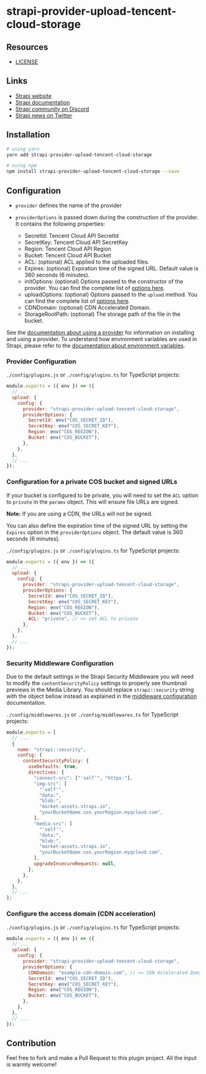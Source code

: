 # strapi-provider-upload-tencent-cloud-storage

## Resources

- [LICENSE](LICENSE)

## Links

- [Strapi website](https://strapi.io/)
- [Strapi documentation](https://docs.strapi.io)
- [Strapi community on Discord](https://discord.strapi.io)
- [Strapi news on Twitter](https://twitter.com/strapijs)

## Installation

```bash
# using yarn
yarn add strapi-provider-upload-tencent-cloud-storage

# using npm
npm install strapi-provider-upload-tencent-cloud-storage --save
```

## Configuration

- `provider` defines the name of the provider
- `providerOptions` is passed down during the construction of the provider. It contains the following properties:

  - SecretId: Tencent Cloud API SecretId
  - SecretKey: Tencent Cloud API SecretKey
  - Region: Tencent Cloud API Region
  - Bucket: Tencent Cloud API Bucket
  - ACL: (optional) ACL applied to the uploaded files.
  - Expires: (optional) Expiration time of the signed URL. Default value is 360 seconds (6 minutes).
  - initOptions: (optional) Options passed to the constructor of the provider. You can find the complete list of [options here](https://cloud.tencent.com/document/product/436/8629#:~:text=%E5%8F%82%E8%A7%81%20demo%20%E7%A4%BA%E4%BE%8B%E3%80%82-,%E9%85%8D%E7%BD%AE%E9%A1%B9,-%E6%9E%84%E9%80%A0%E5%87%BD%E6%95%B0%E5%8F%82%E6%95%B0).
  - uploadOptions: (optional) Options passed to the `upload` method. You can find the complete list of [options here](https://cloud.tencent.com/document/product/436/64980#.E7.AE.80.E5.8D.95.E4.B8.8A.E4.BC.A0.E5.AF.B9.E8.B1.A1).
  - CDNDomain: (optional) CDN Accelerated Domain.
  - StorageRootPath: (optional) The storage path of the file in the bucket.

See the [documentation about using a provider](https://docs.strapi.io/developer-docs/latest/plugins/upload.html#using-a-provider) for information on installing and using a provider. To understand how environment variables are used in Strapi, please refer to the [documentation about environment variables](https://docs.strapi.io/developer-docs/latest/setup-deployment-guides/configurations/optional/environment.html#environment-variables).

### Provider Configuration

`./config/plugins.js` or `./config/plugins.ts` for TypeScript projects:

```js
module.exports = ({ env }) => ({
  // ...
  upload: {
    config: {
      provider: "strapi-provider-upload-tencent-cloud-storage",
      providerOptions: {
        SecretId: env("COS_SECRET_ID"),
        SecretKey: env("COS_SECRET_KEY"),
        Region: env("COS_REGION"),
        Bucket: env("COS_BUCKET"),
      },
    },
  },
  // ...
});
```

### Configuration for a private COS bucket and signed URLs

If your bucket is configured to be private, you will need to set the `ACL` option to `private` in the `params` object. This will ensure file URLs are signed.

**Note:** If you are using a CDN, the URLs will not be signed.

You can also define the expiration time of the signed URL by setting the `Expires` option in the `providerOptions` object. The default value is 360 seconds (6 minutes).

`./config/plugins.js` or `./config/plugins.ts` for TypeScript projects:

```js
module.exports = ({ env }) => ({
  // ...
  upload: {
    config: {
      provider: "strapi-provider-upload-tencent-cloud-storage",
      providerOptions: {
        SecretId: env("COS_SECRET_ID"),
        SecretKey: env("COS_SECRET_KEY"),
        Region: env("COS_REGION"),
        Bucket: env("COS_BUCKET"),
        ACL: "private", // <= set ACL to private
      },
    },
  },
  // ...
});
```

### Security Middleware Configuration

Due to the default settings in the Strapi Security Middleware you will need to modify the `contentSecurityPolicy` settings to properly see thumbnail previews in the Media Library. You should replace `strapi::security` string with the object bellow instead as explained in the [middleware configuration](https://docs.strapi.io/developer-docs/latest/setup-deployment-guides/configurations/required/middlewares.html#loading-order) documentation.

`./config/middlewares.js` or `./config/middlewares.ts` for TypeScript projects:

```js
module.exports = [
  // ...
  {
    name: "strapi::security",
    config: {
      contentSecurityPolicy: {
        useDefaults: true,
        directives: {
          "connect-src": ["'self'", "https:"],
          "img-src": [
            "'self'",
            "data:",
            "blob:",
            "market-assets.strapi.io",
            "yourBucketName.cos.yourRegion.myqcloud.com",
          ],
          "media-src": [
            "'self'",
            "data:",
            "blob:",
            "market-assets.strapi.io",
            "yourBucketName.cos.yourRegion.myqcloud.com",
          ],
          upgradeInsecureRequests: null,
        },
      },
    },
  },
  // ...
];
```

### Configure the access domain (CDN acceleration)

`./config/plugins.js` or `./config/plugins.ts` for TypeScript projects:

```js
module.exports = ({ env }) => ({
  // ...
  upload: {
    config: {
      provider: "strapi-provider-upload-tencent-cloud-storage",
      providerOptions: {
        CDNDomain: "example-cdn-domain.com", // <= CDN Accelerated Domain
        SecretId: env("COS_SECRET_ID"),
        SecretKey: env("COS_SECRET_KEY"),
        Region: env("COS_REGION"),
        Bucket: env("COS_BUCKET"),
      },
    },
  },
  // ...
});
```

## Contribution

Feel free to fork and make a Pull Request to this plugin project. All the input is warmly welcome!
